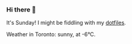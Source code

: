 ### Hi there :wave:

It's Sunday! I might be fiddling with my [dotfiles](https://github.com/bewuethr/dotfiles).

Weather in Toronto: sunny, at -6°C.
